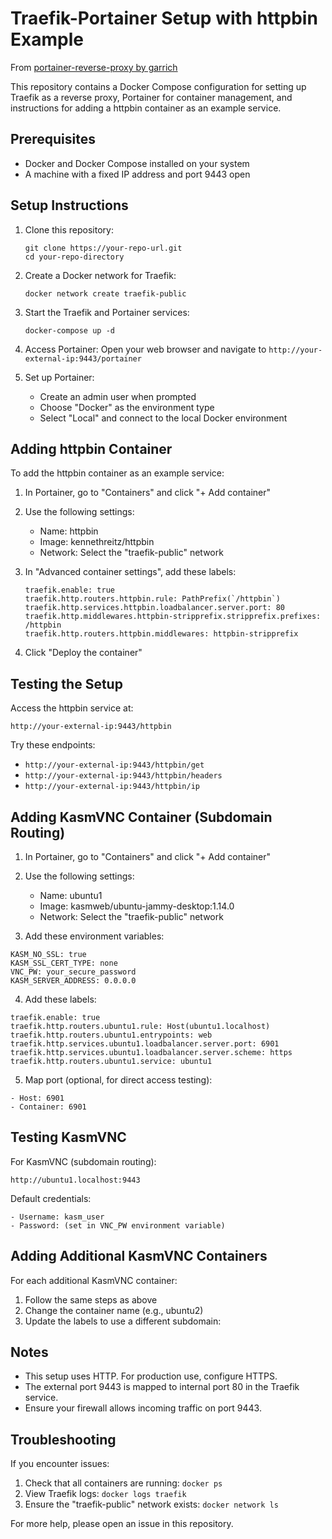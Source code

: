 # Traefik-Portainer Setup with httpbin Example

From [portainer-reverse-proxy by garrich](https://github.com/garrich/portainer-reverse-proxy/blob/main/README.md)

This repository contains a Docker Compose configuration for setting up Traefik as a reverse proxy, Portainer for container management, and instructions for adding a httpbin container as an example service.

## Prerequisites

- Docker and Docker Compose installed on your system
- A machine with a fixed IP address and port 9443 open

## Setup Instructions

1. Clone this repository:
   ```
   git clone https://your-repo-url.git
   cd your-repo-directory
   ```

2. Create a Docker network for Traefik:
   ```
   docker network create traefik-public
   ```

3. Start the Traefik and Portainer services:
   ```
   docker-compose up -d
   ```

4. Access Portainer:
   Open your web browser and navigate to `http://your-external-ip:9443/portainer`

5. Set up Portainer:
   - Create an admin user when prompted
   - Choose "Docker" as the environment type
   - Select "Local" and connect to the local Docker environment

## Adding httpbin Container

To add the httpbin container as an example service:

1. In Portainer, go to "Containers" and click "+ Add container"

2. Use the following settings:
   - Name: httpbin
   - Image: kennethreitz/httpbin
   - Network: Select the "traefik-public" network

3. In "Advanced container settings", add these labels:
   ```
   traefik.enable: true
   traefik.http.routers.httpbin.rule: PathPrefix(`/httpbin`)
   traefik.http.services.httpbin.loadbalancer.server.port: 80
   traefik.http.middlewares.httpbin-stripprefix.stripprefix.prefixes: /httpbin
   traefik.http.routers.httpbin.middlewares: httpbin-stripprefix
   ```

4. Click "Deploy the container"

## Testing the Setup

Access the httpbin service at:
```
http://your-external-ip:9443/httpbin
```

Try these endpoints:
- `http://your-external-ip:9443/httpbin/get`
- `http://your-external-ip:9443/httpbin/headers`
- `http://your-external-ip:9443/httpbin/ip`

## Adding KasmVNC Container (Subdomain Routing)

1. In Portainer, go to "Containers" and click "+ Add container"

2. Use the following settings:
   - Name: ubuntu1
   - Image: kasmweb/ubuntu-jammy-desktop:1.14.0
   - Network: Select the "traefik-public" network

3. Add these environment variables:

```
KASM_NO_SSL: true
KASM_SSL_CERT_TYPE: none
VNC_PW: your_secure_password
KASM_SERVER_ADDRESS: 0.0.0.0
```
4. Add these labels:
```
traefik.enable: true
traefik.http.routers.ubuntu1.rule: Host(ubuntu1.localhost)
traefik.http.routers.ubuntu1.entrypoints: web
traefik.http.services.ubuntu1.loadbalancer.server.port: 6901
traefik.http.services.ubuntu1.loadbalancer.server.scheme: https
traefik.http.routers.ubuntu1.service: ubuntu1
```
5. Map port (optional, for direct access testing):
```
- Host: 6901
- Container: 6901
```
## Testing KasmVNC
For KasmVNC (subdomain routing):
```
http://ubuntu1.localhost:9443
```
Default credentials:
```
- Username: kasm_user
- Password: (set in VNC_PW environment variable)
```

## Adding Additional KasmVNC Containers

For each additional KasmVNC container:
1. Follow the same steps as above
2. Change the container name (e.g., ubuntu2)
3. Update the labels to use a different subdomain:

## Notes

- This setup uses HTTP. For production use, configure HTTPS.
- The external port 9443 is mapped to internal port 80 in the Traefik service.
- Ensure your firewall allows incoming traffic on port 9443.

## Troubleshooting

If you encounter issues:
1. Check that all containers are running: `docker ps`
2. View Traefik logs: `docker logs traefik`
3. Ensure the "traefik-public" network exists: `docker network ls`

For more help, please open an issue in this repository.